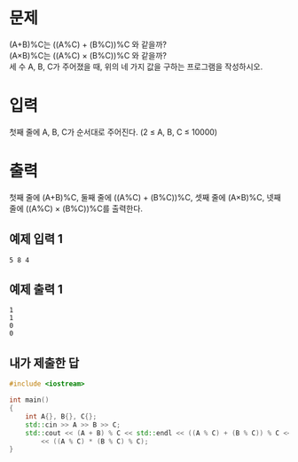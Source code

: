 문제
======
(A+B)%C는 ((A%C) + (B%C))%C 와 같을까?   
(A×B)%C는 ((A%C) × (B%C))%C 와 같을까?    
세 수 A, B, C가 주어졌을 때, 위의 네 가지 값을 구하는 프로그램을 작성하시오.

입력
======
첫째 줄에 A, B, C가 순서대로 주어진다. (2 ≤ A, B, C ≤ 10000)

출력
=========
첫째 줄에 (A+B)%C, 둘째 줄에 ((A%C) + (B%C))%C, 셋째 줄에 (A×B)%C, 넷째 줄에 ((A%C) × (B%C))%C를 출력한다.

예제 입력 1 
----

```
5 8 4
```

예제 출력 1 
-----

```
1   
1   
0   
0
```

내가 제출한 답
-----
```cpp
#include <iostream>

int main()
{
	int A{}, B{}, C{};
	std::cin >> A >> B >> C;
	std::cout << (A + B) % C << std::endl << ((A % C) + (B % C)) % C << std::endl << (A * B) % C << std::endl
		<< ((A % C) * (B % C) % C);
}
```
